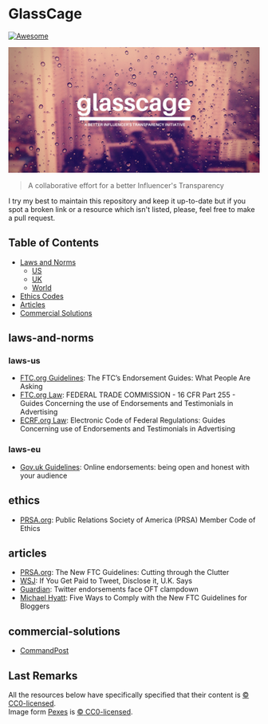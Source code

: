 # GlassCage
[![Awesome](https://cdn.rawgit.com/sindresorhus/awesome/d7305f38d29fed78fa85652e3a63e154dd8e8829/media/badge.svg)](https://github.com/sindresorhus/awesome)

![Introductory images](/img/glass.png)

> A collaborative effort for a better Influencer's Transparency

I try my best to maintain this repository and keep it up-to-date but if you spot a broken link or a resource which isn't listed, please, feel free to make a pull request.

## Table of Contents

* [Laws and Norms](#laws-and-norms)
  * [US](#laws-us)
  * [UK](#claws_eu)
  * [World](#laws-world)
* [Ethics Codes](#ethics)
* [Articles](#articles)
* [Commercial Solutions](#commercial-solutions)

## laws-and-norms

### laws-us

- [FTC.org Guidelines](https://www.ftc.gov/tips-advice/business-center/guidance/ftcs-endorsement-guides-what-people-are-asking): The FTC’s Endorsement Guides: What People Are Asking
- [FTC.org Law](https://www.ftc.gov/sites/default/files/attachments/press-releases/ftc-publishes-final-guides-governing-endorsements-testimonials/091005revisedendorsementguides.pdf): FEDERAL TRADE COMMISSION - 16 CFR Part 255 - Guides Concerning the use of Endorsements and Testimonials in Advertising
- [ECRF.org Law](http://www.ecfr.gov/cgi-bin/text-idx?SID=de10601c673ac6ac7500291dbfecca38&mc=true&node=pt16.1.255&rgn=div5): Electronic Code of Federal Regulations: Guides Concerning use of Endorsements and Testimonials in Advertising

### laws-eu

- [Gov.uk Guidelines](https://www.gov.uk/government/publications/online-reviews-and-endorsements-advice-for-businesses/online-endorsements-being-open-and-honest-with-your-audience): Online endorsements: being open and honest with your audience

## ethics

- [PRSA.org](https://www.prsa.org/AboutPRSA/Ethics/CodeEnglish/index.html#Disclosure): Public Relations Society of America (PRSA) Member Code of Ethics

## articles

- [PRSA.org](http://prsay.prsa.org/2009/10/09/the-new-ftc-guidelines-cutting-through-the-clutter/): The New FTC Guidelines: Cutting through the Clutter
- [WSJ](http://blogs.wsj.com/digits/2011/01/10/if-you-get-paid-to-tweet-disclose-it-uk-says/): If You Get Paid to Tweet, Disclose it, U.K. Says
- [Guardian](https://www.theguardian.com/technology/2011/jan/09/oft-clampdown-covert-twitter-endorsements): Twitter endorsements face OFT clampdown
- [Michael Hyatt](https://michaelhyatt.com/five-ways-to-comply-with-the-new-ftc-guidelines-for-bloggers.html): Five Ways to Comply with the New FTC Guidelines for Bloggers

## commercial-solutions

- [CommandPost](http://getcommandpost.com/)

## Last Remarks

All the resources below have specifically specified that their content is [:copyright: CC0-licensed](https://creativecommons.org/publicdomain/zero/1.0/).  
Image form [Pexes](https://www.pexels.com/photo/city-weather-glass-skyscrapers-896/) is [:copyright: CC0-licensed](https://creativecommons.org/publicdomain/zero/1.0/).
